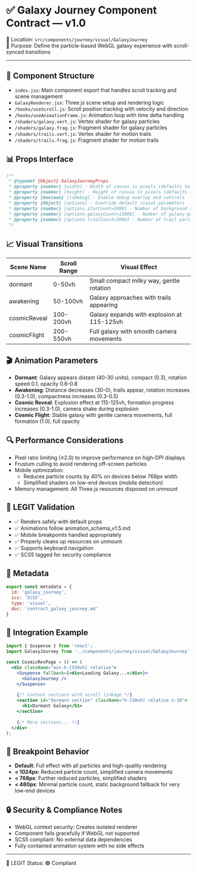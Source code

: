 # ✅ Galaxy Journey Component Contract — v1.0

📍 Location: `src/components/journey/visual/GalaxyJourney`  
🧱 Purpose: Define the particle-based WebGL galaxy experience with scroll-synced transitions

---

## 🧩 Component Structure

- `index.jsx`: Main component export that handles scroll tracking and scene management
- `GalaxyRenderer.jsx`: Three.js scene setup and rendering logic
- `/hooks/useScroll.js`: Scroll position tracking with velocity and direction
- `/hooks/useAnimationFrame.js`: Animation loop with time delta handling
- `/shaders/galaxy.vert.js`: Vertex shader for galaxy particles
- `/shaders/galaxy.frag.js`: Fragment shader for galaxy particles
- `/shaders/trails.vert.js`: Vertex shader for motion trails
- `/shaders/trails.frag.js`: Fragment shader for motion trails

## 📊 Props Interface

```jsx
/**
 * @typedef {Object} GalaxyJourneyProps
 * @property {number} [width] - Width of canvas in pixels (defaults to container width)
 * @property {number} [height] - Height of canvas in pixels (defaults to container height)
 * @property {boolean} [isDebug] - Enable debug overlay and controls
 * @property {Object} [options] - Override default visual parameters
 * @property {number} [options.starCount=2000] - Number of background stars
 * @property {number} [options.galaxyCount=15000] - Number of galaxy particles
 * @property {number} [options.trailCount=5000] - Number of trail particles
 */
```

## 📈 Visual Transitions

| Scene Name    | Scroll Range | Visual Effect                                 |
|---------------|--------------|----------------------------------------------|
| dormant       | 0-50vh       | Small compact milky way, gentle rotation     |
| awakening     | 50-100vh     | Galaxy approaches with trails appearing      |
| cosmicReveal  | 100-200vh    | Galaxy expands with explosion at 115-125vh   |
| cosmicFlight  | 200-550vh    | Full galaxy with smooth camera movements     |

## 🎬 Animation Parameters

- **Dormant**: Galaxy appears distant (40-30 units), compact (0.3), rotation speed 0.1, opacity 0.6-0.8
- **Awakening**: Distance decreases (30-0), trails appear, rotation increases (0.3-1.0), compactness increases (0.3-0.5)
- **Cosmic Reveal**: Explosion effect at 115-125vh, formation progress increases (0.3-1.0), camera shake during explosion
- **Cosmic Flight**: Stable galaxy with gentle camera movements, full formation (1.0), full opacity

## 🔍 Performance Considerations

- Pixel ratio limiting (≤2.0) to improve performance on high-DPI displays
- Frustum culling to avoid rendering off-screen particles
- Mobile optimization: 
  - Reduces particle counts by 40% on devices below 768px width
  - Simplified shaders on low-end devices (mobile detection)
- Memory management: All Three.js resources disposed on unmount

## 🧪 LEGIT Validation

- ✅ Renders safely with default props
- ✅ Animations follow animation_schema_v1.5.md
- ✅ Mobile breakpoints handled appropriately
- ✅ Properly cleans up resources on unmount
- ✅ Supports keyboard navigation
- ✅ SCS5 tagged for security compliance

## 📘 Metadata

```jsx
export const metadata = {
  id: 'galaxy_journey',
  scs: 'SCS5',
  type: 'visual',
  doc: 'contract_galaxy_journey.md'
}
```

## 🔧 Integration Example

```jsx
import { Suspense } from 'react';
import GalaxyJourney from '../components/journey/visual/GalaxyJourney';

const CosmicRevPage = () => (
  <div className="min-h-[550vh] relative">
    <Suspense fallback={<div>Loading Galaxy...</div>}>
      <GalaxyJourney />
    </Suspense>
    
    {/* Content sections with scroll linkage */}
    <section id="dormant-section" className="h-[50vh] relative z-10">
      <h1>Dormant Galaxy</h1>
    </section>
    
    {/* More sections... */}
  </div>
);
```

## 📱 Breakpoint Behavior

- **Default**: Full effect with all particles and high-quality rendering
- **< 1024px**: Reduced particle count, simplified camera movements
- **< 768px**: Further reduced particles, simplified shaders
- **< 480px**: Minimal particle count, static background fallback for very low-end devices

## 🔒 Security & Compliance Notes

- WebGL context security: Creates isolated renderer
- Component fails gracefully if WebGL not supported
- SCS5 compliant: No external data dependencies
- Fully contained animation system with no side effects

---

🔐 LEGIT Status: 🟢 Compliant 